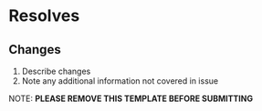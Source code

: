# Resolves #

## Changes

1. Describe changes
2. Note any additional information not covered in issue

NOTE: **PLEASE REMOVE THIS TEMPLATE BEFORE SUBMITTING**
